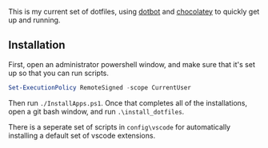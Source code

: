 This is my current set of dotfiles, using [dotbot]() and [chocolatey]() to quickly get up and running.

## Installation
First, open an administrator powershell window, and make sure that it's set up so that you can run scripts.

```powershell
Set-ExecutionPolicy RemoteSigned -scope CurrentUser
```

Then run `./InstallApps.ps1`. Once that completes all of the installations, open a git bash window, and run `.\install_dotfiles`.

There is a seperate set of scripts in `config\vscode` for automatically installing a default set of vscode extensions.